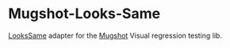 # Mugshot-Looks-Same

[LooksSame](https://github.com/gemini-testing/looks-same) adapter for the [Mugshot](https://github.com/uberVU/mugshot) Visual regression testing lib.

